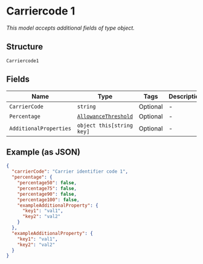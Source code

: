 
# Carriercode 1

*This model accepts additional fields of type object.*

## Structure

`Carriercode1`

## Fields

| Name | Type | Tags | Description |
|  --- | --- | --- | --- |
| `CarrierCode` | `string` | Optional | - |
| `Percentage` | [`AllowanceThreshold`](../../doc/models/allowance-threshold.md) | Optional | - |
| `AdditionalProperties` | `object this[string key]` | Optional | - |

## Example (as JSON)

```json
{
  "carrierCode": "Carrier identifier code 1",
  "percentage": {
    "percentage50": false,
    "percentage75": false,
    "percentage90": false,
    "percentage100": false,
    "exampleAdditionalProperty": {
      "key1": "val1",
      "key2": "val2"
    }
  },
  "exampleAdditionalProperty": {
    "key1": "val1",
    "key2": "val2"
  }
}
```

